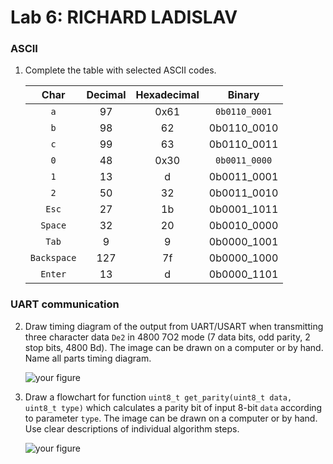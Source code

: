 # Lab 6: RICHARD LADISLAV

### ASCII

1. Complete the table with selected ASCII codes.

   | **Char** | **Decimal** | **Hexadecimal** | **Binary** |
   | :-: | :-: | :-: | :-: |
   | `a` | 97 | 0x61 | `0b0110_0001` |
   | `b` | 98 | 62 | 0b0110_0010 |
   | `c` | 99 | 63 | 0b0110_0011 |
   | `0` | 48 | 0x30 | `0b0011_0000` |
   | `1` | 13 | d | 0b0011_0001|
   | `2` | 50 | 32 |  0b0011_0010|
   | `Esc` | 27 | 1b | 0b0001_1011 |
   | `Space` | 32 | 20 | 0b0010_0000 |
   | `Tab` | 9	 | 9 | 0b0000_1001 |
   | `Backspace` | 127 | 7f | 0b0000_1000 |
   | `Enter` | 13 | d | 0b0000_1101 |

### UART communication

2. Draw timing diagram of the output from UART/USART when transmitting three character data `De2` in 4800 7O2 mode (7 data bits, odd parity, 2 stop bits, 4800&nbsp;Bd). The image can be drawn on a computer or by hand. Name all parts timing diagram.

   ![your figure]()

3. Draw a flowchart for function `uint8_t get_parity(uint8_t data, uint8_t type)` which calculates a parity bit of input 8-bit `data` according to parameter `type`. The image can be drawn on a computer or by hand. Use clear descriptions of individual algorithm steps.

   ![your figure]()
